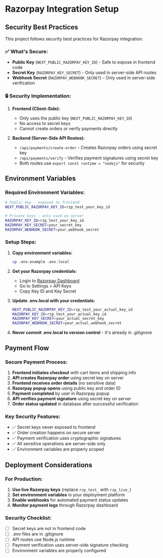 # Razorpay Integration Setup

## Security Best Practices

This project follows security best practices for Razorpay integration:

### ✅ **What's Secure:**
- **Public Key** (`NEXT_PUBLIC_RAZORPAY_KEY_ID`) - Safe to expose in frontend code
- **Secret Key** (`RAZORPAY_KEY_SECRET`) - Only used in server-side API routes
- **Webhook Secret** (`RAZORPAY_WEBHOOK_SECRET`) - Only used in server-side verification

### 🔒 **Security Implementation:**

1. **Frontend (Client-Side):**
   - Only uses the public key (`NEXT_PUBLIC_RAZORPAY_KEY_ID`)
   - No access to secret keys
   - Cannot create orders or verify payments directly

2. **Backend (Server-Side API Routes):**
   - `/api/payments/create-order` - Creates Razorpay orders using secret key
   - `/api/payments/verify` - Verifies payment signatures using secret key
   - Both routes use `export const runtime = "nodejs"` for security

## Environment Variables

### Required Environment Variables:

```bash
# Public key - exposed to frontend
NEXT_PUBLIC_RAZORPAY_KEY_ID=rzp_test_your_key_id

# Private keys - only used on server
RAZORPAY_KEY_ID=rzp_test_your_key_id
RAZORPAY_KEY_SECRET=your_secret_key
RAZORPAY_WEBHOOK_SECRET=your_webhook_secret
```

### Setup Steps:

1. **Copy environment variables:**
   ```bash
   cp .env.example .env.local
   ```

2. **Get your Razorpay credentials:**
   - Login to [Razorpay Dashboard](https://dashboard.razorpay.com/)
   - Go to Settings > API Keys
   - Copy Key ID and Key Secret

3. **Update .env.local with your credentials:**
   ```bash
   NEXT_PUBLIC_RAZORPAY_KEY_ID=rzp_test_your_actual_key_id
   RAZORPAY_KEY_ID=rzp_test_your_actual_key_id  
   RAZORPAY_KEY_SECRET=your_actual_secret_key
   RAZORPAY_WEBHOOK_SECRET=your_actual_webhook_secret
   ```

4. **Never commit .env.local to version control** - it's already in .gitignore

## Payment Flow

### Secure Payment Process:

1. **Frontend initiates checkout** with cart items and shipping info
2. **API creates Razorpay order** using secret key on server
3. **Frontend receives order details** (no sensitive data)
4. **Razorpay popup opens** using public key and order ID
5. **Payment completed** by user in Razorpay popup
6. **API verifies payment signature** using secret key on server
7. **Order status updated** in database after successful verification

### Key Security Features:

- ✅ Secret keys never exposed to frontend
- ✅ Order creation happens on secure server
- ✅ Payment verification uses cryptographic signatures
- ✅ All sensitive operations are server-side only
- ✅ Environment variables are properly scoped

## Deployment Considerations

### For Production:

1. **Use live Razorpay keys** (replace `rzp_test_` with `rzp_live_`)
2. **Set environment variables** in your deployment platform
3. **Enable webhooks** for automated payment status updates
4. **Monitor payment logs** through Razorpay dashboard

### Security Checklist:

- [ ] Secret keys are not in frontend code
- [ ] .env files are in .gitignore
- [ ] API routes use Node.js runtime
- [ ] Payment verification uses server-side signature checking
- [ ] Environment variables are properly configured
